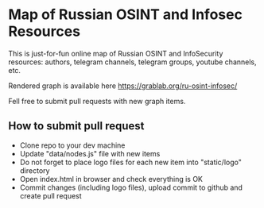 # Map of Russian OSINT and Infosec Resources

This is just-for-fun online map of Russian OSINT and InfoSecurity resources: authors, telegram channels, telegram groups, youtube channels, etc.

Rendered graph is available here https://grablab.org/ru-osint-infosec/

Fell free to submit pull requests with new graph items.

## How to submit pull request

* Clone repo to your dev machine
* Update "data/nodes.js" file with new items
* Do not forget to place logo files for each new item into "static/logo" directory
* Open index.html in browser and check everything is OK
* Commit changes (including logo files), upload commit to github and create pull request
